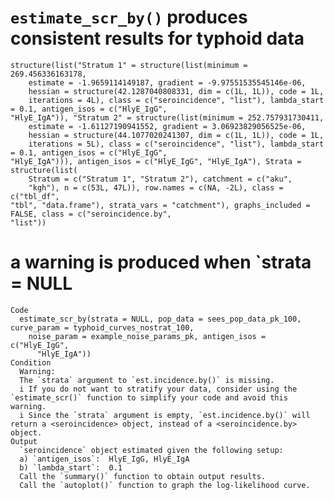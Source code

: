 # `estimate_scr_by()` produces consistent results for typhoid data

    structure(list("Stratum 1" = structure(list(minimum = 269.456336163178, 
        estimate = -1.9659114149187, gradient = -9.97551535545146e-06, 
        hessian = structure(42.1287040808331, dim = c(1L, 1L)), code = 1L, 
        iterations = 4L), class = c("seroincidence", "list"), lambda_start = 0.1, antigen_isos = c("HlyE_IgG", 
    "HlyE_IgA")), "Stratum 2" = structure(list(minimum = 252.757931730411, 
        estimate = -1.61127190941552, gradient = 3.06923829056525e-06, 
        hessian = structure(44.1077020241307, dim = c(1L, 1L)), code = 1L, 
        iterations = 5L), class = c("seroincidence", "list"), lambda_start = 0.1, antigen_isos = c("HlyE_IgG", 
    "HlyE_IgA"))), antigen_isos = c("HlyE_IgG", "HlyE_IgA"), Strata = structure(list(
        Stratum = c("Stratum 1", "Stratum 2"), catchment = c("aku", 
        "kgh"), n = c(53L, 47L)), row.names = c(NA, -2L), class = c("tbl_df", 
    "tbl", "data.frame"), strata_vars = "catchment"), graphs_included = FALSE, class = c("seroincidence.by", 
    "list"))

# a warning is produced when `strata = NULL

    Code
      estimate_scr_by(strata = NULL, pop_data = sees_pop_data_pk_100, curve_param = typhoid_curves_nostrat_100,
        noise_param = example_noise_params_pk, antigen_isos = c("HlyE_IgG",
          "HlyE_IgA"))
    Condition
      Warning:
      The `strata` argument to `est.incidence.by()` is missing.
      i If you do not want to stratify your data, consider using the `estimate_scr()` function to simplify your code and avoid this warning.
      i Since the `strata` argument is empty, `est.incidence.by()` will return a <seroincidence> object, instead of a <seroincidence.by> object.
    Output
      `seroincidence` object estimated given the following setup:
      a) `antigen_isos`:  HlyE_IgG, HlyE_IgA 
      b) `lambda_start`:  0.1 
      Call the `summary()` function to obtain output results.
      Call the `autoplot()` function to graph the log-likelihood curve.

